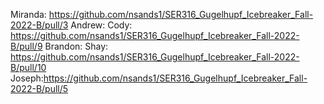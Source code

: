 Miranda: https://github.com/nsands1/SER316_Gugelhupf_Icebreaker_Fall-2022-B/pull/3 
Andrew: 
Cody: https://github.com/nsands1/SER316_Gugelhupf_Icebreaker_Fall-2022-B/pull/9
Brandon:
Shay: https://github.com/nsands1/SER316_Gugelhupf_Icebreaker_Fall-2022-B/pull/10
Joseph:https://github.com/nsands1/SER316_Gugelhupf_Icebreaker_Fall-2022-B/pull/5
